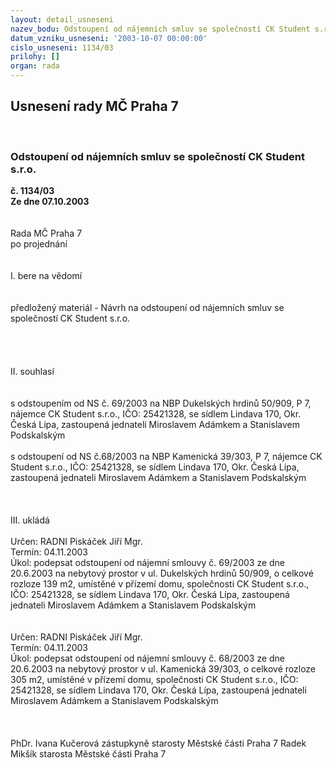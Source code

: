 ```yaml
---
layout: detail_usneseni
nazev_bodu: Odstoupení od nájemních smluv se společností CK Student s.r.o.
datum_vzniku_usneseni: '2003-10-07 00:00:00'
cislo_usneseni: 1134/03
prilohy: []
organ: rada
---
```

<div id="ucUsn_pList" class="usn">
	<span><h2>Usnesení rady MČ Praha 7 </h2>
<br></span><div class="standBody">
<span><h3>Odstoupení od nájemních smluv se společností CK Student s.r.o.</h3></span><div class="center">
		<strong>č. 1134/03</strong><br>
	</div>
<div class="center">
		<strong>Ze dne 07.10.2003</strong><br><br>
	</div>
<br>Rada MČ Praha 7<br>po projednání<br><br><br>I.	bere na vědomí<br><br> <br>předložený materiál - Návrh na odstoupení od nájemních smluv se společností CK Student s.r.o.<br><br><br><br><br>II.  souhlasí <br><br><br>s odstoupením od NS č. 69/2003 na NBP Dukelských hrdinů 50/909, P 7, nájemce CK Student s.r.o., IČO: 25421328, se sídlem Lindava 170, Okr. Česká Lípa, zastoupená jednateli Miroslavem Adámkem a Stanislavem Podskalským<br><br>s odstoupení od NS č.68/2003 na NBP  Kamenická 39/303, P 7, nájemce CK Student s.r.o., IČO: 25421328, se sídlem Lindava 170, Okr. Česká Lípa, zastoupená jednateli Miroslavem Adámkem a Stanislavem Podskalským<br><br><br><br>III.  ukládá <br><br>Určen:	RADNI Piskáček Jiří Mgr.<br>Termín: 04.11.2003<br>Úkol:	podepsat  odstoupení od nájemní smlouvy č. 69/2003 ze dne 20.6.2003 na nebytový prostor v ul. Dukelských hrdinů 50/909, o celkové rozloze 139 m2, umístěné v přízemí domu, společnosti CK Student s.r.o., IČO: 25421328, se sídlem Lindava 170, Okr. Česká Lípa, zastoupená jednateli Miroslavem Adámkem a Stanislavem Podskalským<br> <br><br>Určen:	RADNI Piskáček Jiří Mgr.<br>Termín: 04.11.2003<br>Úkol:	podepsat  odstoupení od nájemní smlouvy č. 68/2003 ze dne 20.6.2003 na nebytový prostor v ul. Kamenická 39/303, o celkové rozloze 305 m2, umístěné v přízemí domu, společnosti CK Student s.r.o., IČO: 25421328, se sídlem Lindava 170, Okr. Česká Lípa, zastoupená jednateli Miroslavem Adámkem a Stanislavem Podskalským<br> <br> <br>	<br>PhDr. Ivana Kučerová zástupkyně starosty Městské části Praha 7	 Radek Mikšík starosta Městské části Praha 7<br>	<br><br>
</div>
</div>